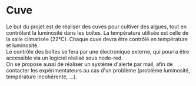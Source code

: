 Cuve
====
Le but du projet est de réaliser des cuves pour cultiver des algues, tout en contrôlant la luminosité dans les boîtes. La température utilisée est celle de la salle climatisée (22°C). Chaque cuve devra être contrôlé en température et luminosité.  
Le contrôle des boîtes se fera par une électronique externe, qui pourra être accessible via un logiciel réalisé sous node-red.  
On se propose aussi de réaliser un système d'alerte par mail, afin de contacter les expérimentateurs au cas d'un problème (problème luminosité, température incohérente, ...).
